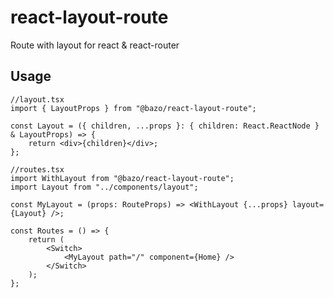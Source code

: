 # react-layout-route

Route with layout for react &amp; react-router

## Usage

```tsx
//layout.tsx
import { LayoutProps } from "@bazo/react-layout-route";

const Layout = ({ children, ...props }: { children: React.ReactNode } & LayoutProps) => {
	return <div>{children}</div>;
};

//routes.tsx
import WithLayout from "@bazo/react-layout-route";
import Layout from "../components/layout";

const MyLayout = (props: RouteProps) => <WithLayout {...props} layout={Layout} />;

const Routes = () => {
	return (
		<Switch>
			<MyLayout path="/" component={Home} />
		</Switch>
	);
};
```
